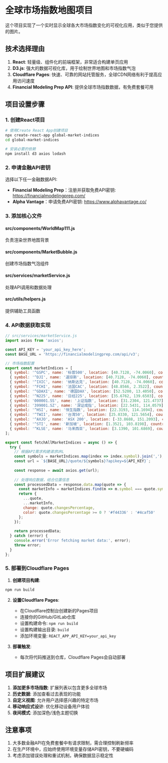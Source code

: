 # 全球市场指数地图项目

这个项目实现了一个实时显示全球各大市场指数变化的可视化应用，类似于您提供的图片。

## 技术选择理由

1. **React**: 轻量级、组件化的前端框架，非常适合构建单页应用
2. **D3.js**: 强大的数据可视化库，用于绘制世界地图和市场指数气泡
3. **Cloudflare Pages**: 快速、可靠的网站托管服务，全球CDN网络有利于提高应用访问速度
4. **Financial Modeling Prep API**: 提供全球市场指数数据，有免费套餐可用

## 项目设置步骤

### 1. 创建React项目

```bash
# 使用Create React App创建项目
npx create-react-app global-market-indices
cd global-market-indices

# 安装必要的依赖
npm install d3 axios lodash
```

### 2. 申请金融API密钥

选择以下任一金融数据API:

- **Financial Modeling Prep**：注册并获取免费API密钥: https://financialmodelingprep.com/
- **Alpha Vantage**：申请免费API密钥: https://www.alphavantage.co/

### 3. 添加核心文件

#### src/components/WorldMap111.js
负责渲染世界地图背景

#### src/components/MarketBubble.js
创建市场指数气泡组件

#### src/services/marketService.js
处理API调用和数据处理

#### src/utils/helpers.js
提供辅助工具函数

### 4. API数据获取实现

```javascript
// src/services/marketService.js
import axios from 'axios';

const API_KEY = 'your_api_key_here';
const BASE_URL = 'https://financialmodelingprep.com/api/v3';

// 市场指数配置
export const marketIndices = [
  { symbol: '^GSPC', name: '标普500', location: [40.7128, -74.0060], country: 'US' },
  { symbol: '^DJI', name: '道琼斯', location: [40.7128, -74.0060], country: 'US' },
  { symbol: '^IXIC', name: '纳斯达克', location: [40.7128, -74.0060], country: 'US' },
  { symbol: '^FCHI', name: '法国CAC', location: [48.8566, 2.3522], country: 'France' },
  { symbol: '^GDAXI', name: '德国DAX', location: [52.5200, 13.4050], country: 'Germany' },
  { symbol: '^N225', name: '日经225', location: [35.6762, 139.6503], country: 'Japan' },
  { symbol: '000001.SS', name: '上证指数', location: [31.2304, 121.4737], country: 'China' },
  { symbol: '399001.SZ', name: '深证成指', location: [22.5431, 114.0579], country: 'China' },
  { symbol: '^HSI', name: '恒生指数', location: [22.3193, 114.1694], country: 'HongKong' },
  { symbol: '^TWII', name: '台湾50', location: [25.0330, 121.5654], country: 'Taiwan' },
  { symbol: '^AXJO', name: 'ASX 200', location: [-33.8688, 151.2093], country: 'Australia' },
  { symbol: '^STI', name: '新加坡', location: [1.3521, 103.8198], country: 'Singapore' },
  { symbol: '^KLSE', name: '马来西亚', location: [3.1390, 101.6869], country: 'Malaysia' },
];

export const fetchAllMarketIndices = async () => {
  try {
    // 根据API需求构建请求URL
    const symbols = marketIndices.map(index => index.symbol).join(',');
    const url = `${BASE_URL}/quote/${symbols}?apikey=${API_KEY}`;
    
    const response = await axios.get(url);
    
    // 处理响应数据，结合位置信息
    const processedData = response.data.map(quote => {
      const marketInfo = marketIndices.find(m => m.symbol === quote.symbol);
      return {
        ...quote,
        ...marketInfo,
        change: quote.changesPercentage,
        color: quote.changesPercentage >= 0 ? '#f44336' : '#4caf50'
      };
    });
    
    return processedData;
  } catch (error) {
    console.error('Error fetching market data:', error);
    throw error;
  }
};
```

### 5. 部署到Cloudflare Pages

1. **创建项目构建**:
```bash
npm run build
```

2. **设置Cloudflare Pages**:
   - 在Cloudflare控制台创建新的Pages项目
   - 连接你的GitHub/GitLab仓库
   - 设置构建命令: `npm run build`
   - 设置构建输出目录: `build`
   - 添加环境变量: `REACT_APP_API_KEY=your_api_key`

3. **部署触发**:
   - 每次将代码推送到仓库，Cloudflare Pages会自动部署

## 项目扩展建议

1. **添加更多市场指数**: 扩展列表以包含更多全球市场
2. **历史数据**: 添加查看过去表现的功能
3. **自定义视图**: 允许用户选择感兴趣的特定市场
4. **移动响应式设计**: 优化移动设备用户体验
5. **夜间模式**: 添加深色/浅色主题切换

## 注意事项

1. 大多数金融API在免费套餐中有请求限制，需合理控制刷新频率
2. 在生产环境中，应始终使用环境变量存储API密钥，不要硬编码
3. 考虑添加错误处理和重试机制，确保数据显示稳定性
